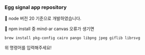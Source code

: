 ### Egg signal app repository

🚨 node 버전 20 기준으로 개발하였습니다.

🚨 npm install 중 mind-ar canvas 오류가 생기면

```
brew install pkg-config cairo pango libpng jpeg giflib librsvg
```



위 명령어를 입력해주세요!
